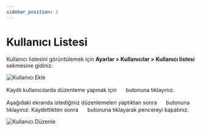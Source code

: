 ```yaml
---
sidebar_position: 2
---
```


# Kullanıcı Listesi

Kullanıcı listesini görüntülemek için **Ayarlar > Kullanıcılar > Kullanıcı listesi** sekmesine gidiniz. 

![Kullanıcı Ekle](/img/ayarlar/kullanici-listesi.png)

Kayıtlı kullanıcılarda düzenleme yapmak için <img src="/img/butonlar/duzenle-buton.png" height="16"/> butonuna tıklayınız. 

Aşağıdaki ekranda istediğiniz düzenlemeleri yaptıktan sonra <img src="/img/butonlar/degisiklikleri-kaydet-buton.png" height="16"/> butonuna tıklayınız. Kaydettikten sonra <img src="/img/butonlar/kapat-buton.png" height="16"/> butonuna tıklayarak pencereyi kapatınız. 

![Kullanıcı Düzenle](/img/ayarlar/kullanici-duzenle.png)


